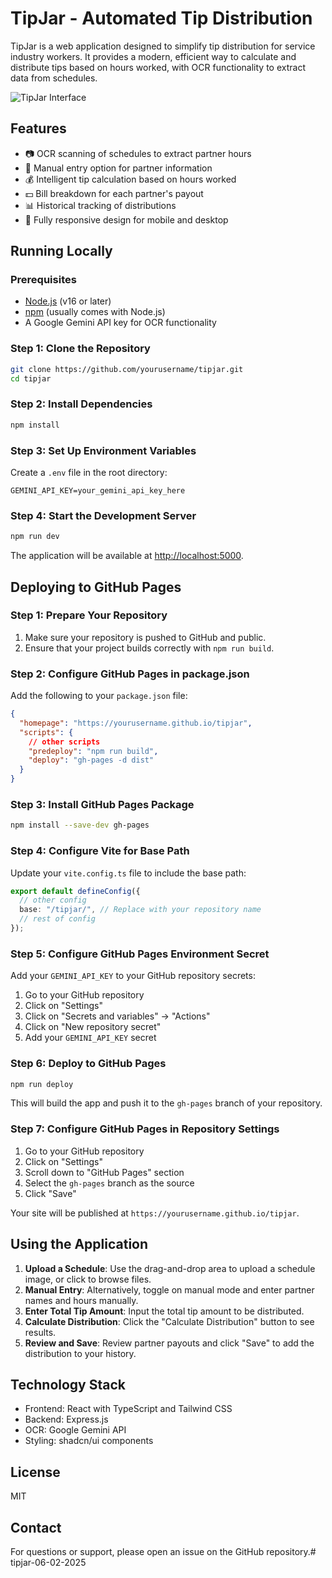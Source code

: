 # TipJar - Automated Tip Distribution

TipJar is a web application designed to simplify tip distribution for service industry workers. It provides a modern, efficient way to calculate and distribute tips based on hours worked, with OCR functionality to extract data from schedules.

![TipJar Interface](https://i.imgur.com/example.png)

## Features

- 📷 OCR scanning of schedules to extract partner hours
- 📝 Manual entry option for partner information
- 💰 Intelligent tip calculation based on hours worked
- 💵 Bill breakdown for each partner's payout
- 📊 Historical tracking of distributions
- 📱 Fully responsive design for mobile and desktop

## Running Locally

### Prerequisites

- [Node.js](https://nodejs.org/) (v16 or later)
- [npm](https://www.npmjs.com/) (usually comes with Node.js)
- A Google Gemini API key for OCR functionality

### Step 1: Clone the Repository

```bash
git clone https://github.com/yourusername/tipjar.git
cd tipjar
```

### Step 2: Install Dependencies

```bash
npm install
```

### Step 3: Set Up Environment Variables

Create a `.env` file in the root directory:

```
GEMINI_API_KEY=your_gemini_api_key_here
```

### Step 4: Start the Development Server

```bash
npm run dev
```

The application will be available at [http://localhost:5000](http://localhost:5000).

## Deploying to GitHub Pages

### Step 1: Prepare Your Repository

1. Make sure your repository is pushed to GitHub and public.
2. Ensure that your project builds correctly with `npm run build`.

### Step 2: Configure GitHub Pages in package.json

Add the following to your `package.json` file:

```json
{
  "homepage": "https://yourusername.github.io/tipjar",
  "scripts": {
    // other scripts
    "predeploy": "npm run build",
    "deploy": "gh-pages -d dist"
  }
}
```

### Step 3: Install GitHub Pages Package

```bash
npm install --save-dev gh-pages
```

### Step 4: Configure Vite for Base Path

Update your `vite.config.ts` file to include the base path:

```typescript
export default defineConfig({
  // other config
  base: "/tipjar/", // Replace with your repository name
  // rest of config
});
```

### Step 5: Configure GitHub Pages Environment Secret

Add your `GEMINI_API_KEY` to your GitHub repository secrets:

1. Go to your GitHub repository
2. Click on "Settings"
3. Click on "Secrets and variables" → "Actions"
4. Click on "New repository secret"
5. Add your `GEMINI_API_KEY` secret

### Step 6: Deploy to GitHub Pages

```bash
npm run deploy
```

This will build the app and push it to the `gh-pages` branch of your repository.

### Step 7: Configure GitHub Pages in Repository Settings

1. Go to your GitHub repository
2. Click on "Settings"
3. Scroll down to "GitHub Pages" section
4. Select the `gh-pages` branch as the source
5. Click "Save"

Your site will be published at `https://yourusername.github.io/tipjar`.

## Using the Application

1. **Upload a Schedule**: Use the drag-and-drop area to upload a schedule image, or click to browse files.
2. **Manual Entry**: Alternatively, toggle on manual mode and enter partner names and hours manually.
3. **Enter Total Tip Amount**: Input the total tip amount to be distributed.
4. **Calculate Distribution**: Click the "Calculate Distribution" button to see results.
5. **Review and Save**: Review partner payouts and click "Save" to add the distribution to your history.

## Technology Stack

- Frontend: React with TypeScript and Tailwind CSS
- Backend: Express.js
- OCR: Google Gemini API
- Styling: shadcn/ui components

## License

MIT

## Contact

For questions or support, please open an issue on the GitHub repository.#   t i p j a r - 0 6 - 0 2 - 2 0 2 5  
 